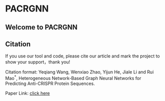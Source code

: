 # PACRGNN

## Welcome to PACRGNN
## Citation 

If you use our tool and code, please cite our article and mark the project to show your support，thank you!

Citation format: Yeqiang Wang, Wenxiao Zhao, Yijun He, Jiale Li and Rui Mao$^*$, Heterogeneous Network-Based Graph Neural Networks for Predicting Anti-CRISPR Protein Sequences.

Paper Link: [click here](https://your_article_link)

